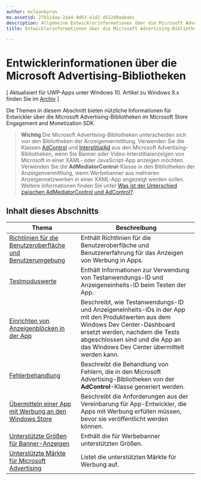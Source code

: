 ```yaml
---
author: mcleanbyron
ms.assetid: 278114aa-2a44-4d63-a1d2-d512d8aababc
description: Allgemeine Entwicklerinformationen über die Microsoft Advertising-Bibliotheken im Microsoft Store Engagement and Monetization SDK
title: Entwicklerinformationen über die Microsoft Advertising-Bibliotheken

---
```


# Entwicklerinformationen über die Microsoft Advertising-Bibliotheken


\[ Aktualisiert für UWP-Apps unter Windows 10. Artikel zu Windows 8.x finden Sie im [Archiv](http://go.microsoft.com/fwlink/p/?linkid=619132) \]

Die Themen in diesem Abschnitt bieten nützliche Informationen für Entwickler über die Microsoft Advertising-Bibliotheken im Microsoft Store Engagement and Monetization SDK.

  > **Wichtig**   Die Microsoft Advertising-Bibliotheken unterscheiden sich von den Bibliotheken der Anzeigenvermittlung. Verwenden Sie die Klassen [AdControl](https://msdn.microsoft.com/library/windows/apps/microsoft.advertising.winrt.ui.adcontrol.aspx) und [InterstitialAd](https://msdn.microsoft.com/library/windows/apps/microsoft.advertising.winrt.ui.interstitialad.aspx) aus den Microsoft Advertising-Bibliotheken, wenn Sie Banner oder Video-Interstitialanzeigen von Microsoft in einer XAML- oder JavaScript-App anzeigen möchten. Verwenden Sie die **AdMediatorControl**-Klasse in den Bibliotheken der Anzeigenvermittlung, wenn Werbebanner aus mehreren Anzeigennetzwerken in einer XAML-App angezeigt werden sollen. Weitere Informationen finden Sie unter [Was ist der Unterschied zwischen AdMediatorControl und AdControl?](what-is-the-difference-admediatorcontrol-or-adcontrol.md).

## Inhalt dieses Abschnitts

| Thema                                                                                                       | Beschreibung                 |
|-------------------------------------------------------------------------------------------------------------|-----------------------------|
| [Richtlinien für die Benutzeroberfläche und Benutzerumgebung](ui-and-user-experience-guidelines.md) |  Enthält Richtlinien für die Benutzeroberfläche und Benutzererfahrung für das Anzeigen von Werbung in Apps.  |
| [Testmoduswerte](test-mode-values.md)        |  Enthält Informationen zur Verwendung von Testanwendungs-ID und Anzeigeneinheits-ID beim Testen der App.   |
| [Einrichten von Anzeigenblöcken in der App](set-up-ad-units-in-your-app.md)      | Beschreibt, wie Testanwendungs-ID und Anzeigeneinheits-IDs in der App mit den Produktwerten aus dem Windows Dev Center-Dashboard ersetzt werden, nachdem die Tests abgeschlossen sind und die App an das Windows Dev Center übermittelt werden kann.   |
| [Fehlerbehandlung](error-handling-with-advertising-libraries.md)                                    |  Beschreibt die Behandlung von Fehlern, die in den Microsoft Advertising-Bibliotheken von der **AdControl**-Klasse generiert werden.   |
| [Übermitteln einer App mit Werbung an den Windows Store](submit-an-app-with-ads-to-the-windows-store.md)                                    |  Beschreibt die Anforderungen aus der Vereinbarung für App-Entwickler, die Apps mit Werbung erfüllen müssen, bevor sie veröffentlicht werden können.   |
| [Unterstützte Größen für Banner-Anzeigen](supported-ad-sizes-for-banner-ads.md)                                    |  Enthält die für Werbebanner unterstützten Größen.   |
| [Unterstützte Märkte für Microsoft Advertising](supported-markets-for-microsoft-advertising.md)                                    |  Listet die unterstützten Märkte für Werbung auf.   |



 

 


<!--HONumber=May16_HO2-->


